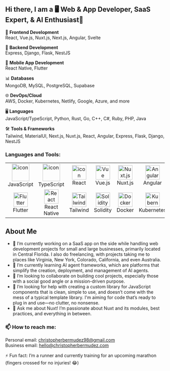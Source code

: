 <h2 align="text">Hi there, I am a 🖥️ Web & App Developer, SaaS Expert, & AI Enthusiast👋 </h2>

 🌟 **Frontend Development**<br/>
  React, Vue.js, Nuxt.js, Next.js, Angular, Svelte<br/>
  
 🔧 **Backend Development**<br/>
  Express, Django, Flask, NestJS<br/>
  
 📱 **Mobile App Development**<br/>
  React Native, Flutter<br/>
  
 📊 **Databases**<br/>
  MongoDB, MySQL, PostgreSQL, Supabase<br/>
  
 🌐 **DevOps/Cloud**<br/>
  AWS, Docker, Kubernetes, Netlify, Google, Azure, and more<br/>
  
 🖥️ **Languages**<br/>
  JavaScript/TypeScript, Python, Rust, Go, C++, C#, Ruby, PHP, Java<br/>

🛠️ **Tools & Frameworks**<br/>
  Tailwind, MaterialUI, Next.js, Nuxt.js, React, Angular, Express, Flask, Django, NestJS<br/>
  
<h3 align="left">Languages and Tools:</h3>

<table align="center">
  <tr>
    <td align="center" width="90">
      <img src="https://techstack-generator.vercel.app/js-icon.svg" alt="icon" width="55" height="55" />
      <br>JavaScript
    </td>
    <td align="center" width="90">
      <img src="https://techstack-generator.vercel.app/ts-icon.svg" alt="icon" width="55" height="55" />
      <br>TypeScript
    </td>
    <td align="center" width="90">
      <img src="https://cdn.simpleicons.org/react/61DAFB" alt="icon" width="45" height="45" />
      <br>React
    </td>
    <td align="center" width="90">
      <img src="https://skillicons.dev/icons?i=vue" width="45" height="45" alt="Vue" />
      <br>Vue.js
    </td>
    <td align="center" width="90">
      <img src="https://skillicons.dev/icons?i=nuxtjs" width="45" height="45" alt="Nuxt.js" />
      <br>Nuxt.js
    </td>
    <td align="center" width="90">
      <img src="https://skillicons.dev/icons?i=angular" width="45" height="45" alt="Angular" />
      <br>Angular
    </td>
    <td align="center" width="90">
      <img src="https://cdn.simpleicons.org/mongodb/47A248" alt="icon" width="45" height="45" />
      <br>MongoDB
    </td>
    <td align="center" width="90">
      <img src="https://techstack-generator.vercel.app/mysql-icon.svg" alt="icon" width="55" height="55" />
      <br>MySQL
    </td>
    <td align="center" width="90">
      <img src="https://skillicons.dev/icons?i=postgres" width="45" height="45" alt="PostgreSQL" />
      <br>PostgreSQL
    </td>
    <td align="center" width="90">
      <img src="https://skillicons.dev/icons?i=supabase" width="45" height="45" alt="Supabase" />
      <br>Supabase
    </td>
  </tr>
  <tr>
    <td align="center" width="90">
      <img src="https://skillicons.dev/icons?i=flutter" width="45" height="45" alt="Flutter" />
      <br>Flutter
    </td>
    <td align="center" width="90">
      <img src="https://skillicons.dev/icons?i=react" width="45" height="45" alt="React" />
      <br>React Native
    </td>
    <td align="center" width="90">
      <img src="https://skillicons.dev/icons?i=tailwind" width="45" height="45" alt="Tailwind" />
      <br>Tailwind
    </td>
    <td align="center" width="90">
      <img src="https://skillicons.dev/icons?i=solidity" width="45" height="45" alt="Solidity" />
      <br>Solidity
    </td>
    <td align="center" width="90">
      <img src="https://skillicons.dev/icons?i=docker" width="45" height="45" alt="Docker" />
      <br>Docker
    </td>
    <td align="center" width="90">
      <img src="https://skillicons.dev/icons?i=kubernetes" width="45" height="45" alt="Kubernetes" />
      <br>Kubernetes
    </td>
    <td align="center" width="90">
      <img src="https://skillicons.dev/icons?i=aws" width="45" height="45" alt="AWS" />
      <br>AWS
    </td>
    <td align="center" width="90">
      <img src="https://skillicons.dev/icons?i=netlify" width="45" height="45" alt="Netlify" />
      <br>Netlify
    </td>
  </tr>
</table>


## About Me 

- 🔭 I’m currently working on a SaaS app on the side while handling web development projects for small and large businesses, primarily located in Central Florida. I also do freelancing, with projects taking me to places like Virginia, New York, Colorado, California, and even Australia.
- 🌱 I’m currently learning AI agent frameworks, which are platforms that simplify the creation, deployment, and management of AI agents.
- 👯 I’m looking to collaborate on building cool projects, especially those with a social good angle or a mission-driven purpose.
- 🤔 I’m looking for help with creating a custom library for JavaScript components that is clean, simple to use, and doesn’t come with the mess of a typical template library. I'm aiming for code that’s ready to plug in and use—no clutter, no nonsense.
- 💬 Ask me about Nuxt! I’m passionate about Nuxt and its modules, best practices, and everything in between.

### 📫 How to reach me:
 Personal email: christopherbermudez98@gmail.com <br />
 Business email: hello@christopherbermudez.com

⚡ Fun fact: I’m a runner and currently training for an upcoming marathon (fingers crossed for no injuries! 😂)

